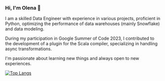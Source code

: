 ### Hi, I'm Olena 👋

I am a skilled Data Engineer with experience in various projects, proficient in Python, optimizing the performance of data warehouses (mainly Snowflake) and data modeling.

During my participation in Google Summer of Code 2023, I contributed to the development of a plugin for the Scala compiler, specializing in handling async transformations. 

I'm passionate about learning new things and always open to new experiences.

[![Top Langs](https://github-readme-stats.vercel.app/api/top-langs/?username=olnkravchenko&layout=compact)](https://github.com/olnkravchenko/github-readme-stats)

<!--
**alnkravchenko/alnkravchenko** is a ✨ _special_ ✨ repository because its `README.md` (this file) appears on your GitHub profile.

Here are some ideas to get you started:

- 🔭 I’m currently working on ...
- 🌱 I’m currently learning ...
- 👯 I’m looking to collaborate on ...
- 🤔 I’m looking for help with ...
- 💬 Ask me about ...
- 📫 How to reach me: ...
- 😄 Pronouns: ...
- ⚡ Fun fact: ...
-->

